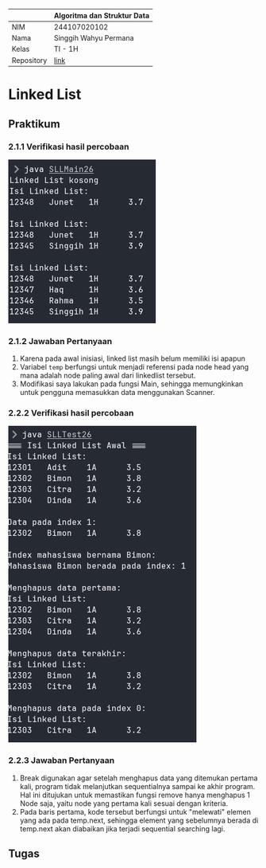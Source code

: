 |  | Algoritma dan Struktur Data |
|--|--|
| NIM |  244107020102|
| Nama |  Singgih Wahyu Permana |
| Kelas | TI - 1H |
| Repository | [link](https://github.com/eeswepe/AlgoDS) |

# Linked List

## Praktikum

### 2.1.1 Verifikasi hasil percobaan

![percobaan1](./img/percobaan1.png)

### 2.1.2 Jawaban Pertanyaan

1. Karena pada awal inisiasi, linked list masih belum memiliki isi apapun
2. Variabel `temp` berfungsi untuk menjadi referensi pada node head yang mana adalah node paling awal dari linkedlist tersebut.
3. Modifikasi saya lakukan pada fungsi Main, sehingga memungkinkan untuk pengguna memasukkan data menggunakan Scanner.

### 2.2.2 Verifikasi hasil percobaan

![percobaan2](./img/percobaan2.png)

### 2.2.3 Jawaban Pertanyaan

1. Break digunakan agar setelah menghapus data yang ditemukan pertama kali, program tidak melanjutkan sequentialnya sampai ke akhir program. Hal ini ditujukan untuk memastikan fungsi remove hanya menghapus 1 Node saja, yaitu node yang pertama kali sesuai dengan kriteria.
2. Pada baris pertama, kode tersebut berfungsi untuk "melewati" elemen yang ada pada temp.next, sehingga element yang sebelumnya berada di temp.next akan diabaikan jika terjadi sequential searching lagi.

## Tugas

